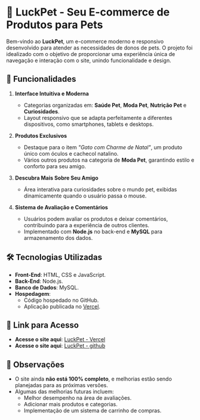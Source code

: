 # 🐾 LuckPet - Seu E-commerce de Produtos para Pets

Bem-vindo ao **LuckPet**, um e-commerce moderno e responsivo desenvolvido para atender as necessidades de donos de pets. O projeto foi idealizado com o objetivo de proporcionar uma experiência única de navegação e interação com o site, unindo funcionalidade e design.

## 🌟 Funcionalidades

1. **Interface Intuitiva e Moderna**  
   - Categorias organizadas em: **Saúde Pet**, **Moda Pet**, **Nutrição Pet** e **Curiosidades**.
   - Layout responsivo que se adapta perfeitamente a diferentes dispositivos, como smartphones, tablets e desktops.

2. **Produtos Exclusivos**  
   - Destaque para o item *"Gato com Charme de Natal"*, um produto único com óculos e cachecol natalino. 
   - Vários outros produtos na categoria de **Moda Pet**, garantindo estilo e conforto para seu amigo.

3. **Descubra Mais Sobre Seu Amigo**  
   - Área interativa para curiosidades sobre o mundo pet, exibidas dinamicamente quando o usuário passa o mouse.

4. **Sistema de Avaliação e Comentários**  
   - Usuários podem avaliar os produtos e deixar comentários, contribuindo para a experiência de outros clientes. 
   - Implementado com **Node.js** no back-end e **MySQL** para armazenamento dos dados.

## 🛠️ Tecnologias Utilizadas

- **Front-End**: HTML, CSS e JavaScript.  
- **Back-End**: Node.js.  
- **Banco de Dados**: MySQL.  
- **Hospedagem**:  
  - Código hospedado no GitHub.  
  - Aplicação publicada no [Vercel](https://projeto-luckpet.vercel.app/).

## 🚀 Link para Acesso

- **Acesse o site aqui**: [LuckPet - Vercel](https://projeto-luckpet.vercel.app/)
- **Acesse o site aqui**: [LuckPet - github](https://pablog-7.github.io/projeto-luckpet/)

## 📌 Observações

- O site ainda **não está 100% completo**, e melhorias estão sendo planejadas para as próximas versões.  
- Algumas das melhorias futuras incluem:
  - Melhor desempenho na área de avaliações.
  - Adicionar mais produtos e categorias.
  - Implementação de um sistema de carrinho de compras.
